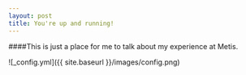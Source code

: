 ```yaml
---
layout: post
title: You're up and running!
---
```


####This is just a place for me to talk about my experience at Metis.





![_config.yml]({{ site.baseurl }}/images/config.png)

